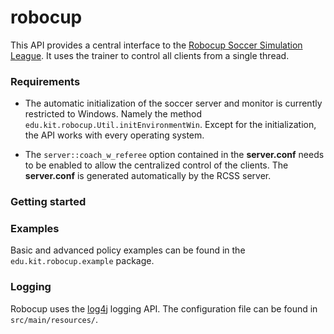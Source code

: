 # robocup
This API provides a central interface to the [Robocup Soccer Simulation League](http://wiki.robocup.org/wiki/Soccer_Simulation_League).
 It uses the trainer to control all clients from a single thread.

### Requirements
- The automatic initialization of the soccer server and monitor is currently restricted to Windows.
Namely the method `edu.kit.robocup.Util.initEnvironmentWin`. Except for the initialization, the API works with every operating system.

- The `server::coach_w_referee` option contained in the **server.conf** needs to be enabled to allow the centralized control of the clients.
The **server.conf** is generated automatically by the RCSS server.

### Getting started

### Examples
Basic and advanced policy examples can be found in the `edu.kit.robocup.example` package.

### Logging
Robocup uses the [log4j](http://logging.apache.org/log4j/2.x/index.html) logging API. 
The configuration file can be found in `src/main/resources/`.
